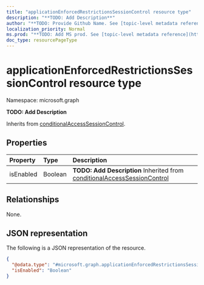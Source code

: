 ```yaml
---
title: "applicationEnforcedRestrictionsSessionControl resource type"
description: "**TODO: Add Description**"
author: "**TODO: Provide Github Name. See [topic-level metadata reference](https://msgo.azurewebsites.net/add/document/guidelines/metadata.html#topic-level-metadata)**"
localization_priority: Normal
ms.prod: "**TODO: Add MS prod. See [topic-level metadata reference](https://msgo.azurewebsites.net/add/document/guidelines/metadata.html#topic-level-metadata)**"
doc_type: resourcePageType
---
```


# applicationEnforcedRestrictionsSessionControl resource type

Namespace: microsoft.graph

**TODO: Add Description**


Inherits from [conditionalAccessSessionControl](../resources/conditionalaccesssessioncontrol.md).

## Properties
|Property|Type|Description|
|:---|:---|:---|
|isEnabled|Boolean|**TODO: Add Description** Inherited from [conditionalAccessSessionControl](../resources/conditionalaccesssessioncontrol.md)|

## Relationships
None.

## JSON representation
The following is a JSON representation of the resource.
<!-- {
  "blockType": "resource",
  "@odata.type": "microsoft.graph.applicationEnforcedRestrictionsSessionControl"
}
-->
``` json
{
  "@odata.type": "#microsoft.graph.applicationEnforcedRestrictionsSessionControl",
  "isEnabled": "Boolean"
}
```

